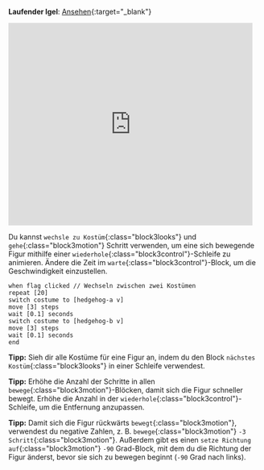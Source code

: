 **Laufender Igel**: [Ansehen](https://scratch.mit.edu/projects/499398615/editor){:target="_blank"}

<div class="scratch-preview">
  <iframe allowtransparency="true" width="485" height="402" src="https://scratch.mit.edu/projects/embed/499398615/?autostart=false" frameborder="0"></iframe>
</div>

Du kannst `wechsle zu Kostüm`{:class="block3looks"} und `gehe`{:class="block3motion"} Schritt verwenden, um eine sich bewegende Figur mithilfe einer `wiederhole`{:class="block3control"}-Schleife zu animieren. Ändere die Zeit im `warte`{:class="block3control"}-Block, um die Geschwindigkeit einzustellen.

```blocks3
when flag clicked // Wechseln zwischen zwei Kostümen
repeat [20]
switch costume to [hedgehog-a v]
move [3] steps
wait [0.1] seconds
switch costume to [hedgehog-b v]
move [3] steps
wait [0.1] seconds
end
```

**Tipp:** Sieh dir alle Kostüme für eine Figur an, indem du den Block `nächstes Kostüm`{:class="block3looks"} in einer Schleife verwendest.

**Tipp:** Erhöhe die Anzahl der Schritte in allen `bewege`{:class="block3motion"}-Blöcken, damit sich die Figur schneller bewegt. Erhöhe die Anzahl in der `wiederhole`{:class="block3control"}-Schleife, um die Entfernung anzupassen.

**Tipp:** Damit sich die Figur rückwärts `bewegt`{:class="block3motion"}, verwendest du negative Zahlen, z. B. `bewege`{:class="block3motion"} `-3` `Schritt`{:class="block3motion"}. Außerdem gibt es einen `setze Richtung auf`{:class="block3motion"} `-90` Grad-Block, mit dem du die Richtung der Figur änderst, bevor sie sich zu bewegen beginnt (`-90` Grad nach links). 

